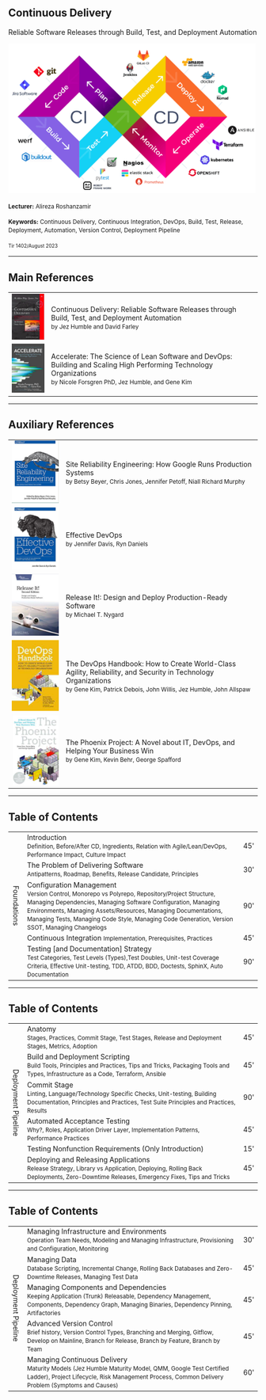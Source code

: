## Continuous Delivery
Reliable Software Releases through Build, Test, and Deployment Automation

<img src="assets/devops-loop.png" style="max-width: 500px"/>

<small><strong>Lecturer:</strong>  Alireza Roshanzamir</small>

<small><strong>Keywords:</strong>  Continuous Delivery, Continuous Integration, DevOps, Build, Test, Release, Deployment, Automation, Version Control, Deployment Pipeline</small>

<small><small>Tir 1402/August 2023</small></small>

---
## Main References
<table class="books">
    <tr>
        <td><img src="assets/cd-book-cover.png"/></td>
        <td>
        Continuous Delivery: Reliable Software Releases through Build, Test, and Deployment Automation
        <br/>
        <small>by Jez Humble and David Farley</small>
        </td>
    </tr>
    <tr>
        <td><img src="assets/accelerate-book-cover.png"/></td>
        <td>
            Accelerate: The Science of Lean Software and DevOps: Building and Scaling High Performing Technology Organizations
            <br/>
            <small>by Nicole Forsgren PhD, Jez Humble, and Gene Kim</small>
        </td>
    </tr>
</table>

---
## Auxiliary References
<table class="books">
    <tr>
        <td><img src="assets/site-reliability-engineering-book-cover.png"/></td>
        <td>
            Site Reliability Engineering: How Google Runs Production Systems
            <br/>
            <small>by Betsy Beyer, Chris Jones, Jennifer Petoff, Niall Richard Murphy</small>
        </td>
    </tr>
    <tr>
        <td><img src="assets/effective-devops-book-cover.png"/></td>
        <td>
            Effective DevOps
            <br/>
            <small>by Jennifer Davis, Ryn Daniels</small>
        </td>
    </tr>
    <tr>
        <td><img src="assets/releaseit-book-cover.png"/></td>
        <td>
            Release It!: Design and Deploy Production-Ready Software
            <br/>
            <small>by Michael T. Nygard</small>
        </td>
    </tr>
    <tr>
        <td><img src="assets/devops-handbook-book-cover.png"/></td>
        <td>
            The DevOps Handbook: How to Create World-Class Agility, Reliability, and Security in Technology Organizations
            <br/>
            <small>by Gene Kim, Patrick Debois, John Willis, Jez Humble, John Allspaw</small>
        </td>
    </tr>
    <tr>
        <td><img src="assets/the-phoenix-project-book-cover.png"/></td>
        <td>
            The Phoenix Project: A Novel about IT, DevOps, and Helping Your Business Win 
            <br/>
            <small>by Gene Kim, Kevin Behr, George Spafford</small>
        </td>
    </tr>
</table>

---
## Table of Contents
<table>
    <tr>
        <td rowspan="5" style="writing-mode: vertical-lr; text-align: center">Foundations</td>
        <td>
            Introduction
            <br/>
            <small>
                Definition, Before/After CD, Ingredients, Relation with Agile/Lean/DevOps, Performance Impact, Culture Impact
            </small>
        </td>
        <td>45'</td>
    </tr>
    <tr>
        <td>
            The Problem of Delivering Software
            <br/>
            <small>
                Antipatterns, Roadmap, Benefits, Release Candidate, Principles
            </small>
        </td>
        <td>30'</td>
    </tr>
    <tr>
        <td>
            Configuration Management
            <br/>
            <small>
                Version Control, Monorepo vs Polyrepo, Repository/Project Structure, Managing Dependencies, Managing Software Configuration, Managing Environments, Managing Assets/Resources, Managing Documentations, Managing Tests, Managing Code Style, Managing Code Generation, Version SSOT, Managing Changelogs
            </small>
        </td>
        <td>90'</td>
    </tr>
    <tr>
        <td>
            Continuous Integration
            <small>
                Implementation, Prerequisites, Practices
            </small>
        </td>
        <td>45'</td>
    </tr>
    <tr>
        <td>
            Testing [and Documentation] Strategy
            <br/>
            <small>
                Test Categories, Test Levels (Types),Test Doubles, Unit-test Coverage Criteria, Effective Unit-testing, TDD, ATDD, BDD, Doctests, SphinX, Auto Documentation
            </small>
        </td>
        <td>90'</td>
    </tr>
</table>

---
## Table of Contents
<table>
    <tr>
        <td rowspan="6" style="writing-mode: vertical-lr; text-align: center">Deployment Pipeline</td>
        <td>
            Anatomy
            <br/>
            <small>
                Stages, Practices, Commit Stage, Test Stages, Release and Deployment Stages, Metrics, Adoption
            </small>
        </td>
        <td>45'</td>
    </tr>
    <tr>
        <td>
            Build and Deployment Scripting
            <br/>
            <small>
                Build Tools, Principles and Practices, Tips and Tricks, Packaging Tools and Types, Infrastructure as a Code, Terraform, Ansible
            </small>
        </td>
        <td>45'</td>
    </tr>
    <tr>
        <td>
            Commit Stage
            <br/>
            <small>
                Linting, Language/Technology Specific Checks, Unit-testing, Building Documentation, Principles and Practices, Test Suite Principles and Practices, Results
            </small>
        </td>
        <td>90'</td>
    </tr>
    <tr>
        <td>
            Automated Acceptance Testing
            <br/>
            <small>
                Why?, Roles, Application Driver Layer, Implementation Patterns, Performance Practices
            </small>
        </td>
        <td>45'</td>
    </tr>
    <tr>
        <td>
            Testing Nonfunction Requirements (Only Introduction)
        </td>
        <td>15'</td>
    </tr>
    <tr>
        <td>
            Deploying and Releasing Applications
            <br/>
            <small>
                Release Strategy, Library vs Application, Deploying, Rolling Back Deployments, Zero-Downtime Releases, Emergency Fixes, Tips and Tricks
            </small>
        </td>
        <td>45'</td>
    </tr>
</table>

---
## Table of Contents
<table>
    <tr>
        <td rowspan="6" style="writing-mode: vertical-lr; text-align: center">Deployment Pipeline</td>
        <td>
            Managing Infrastructure and Environments
            <br/>
            <small>
                Operation Team Needs, Modeling and Managing Infrastructure, Provisioning and Configuration, Monitoring
            </small>
        </td>
        <td>30'</td>
    </tr>
    <tr>
        <td>
            Managing Data
            <br/>
            <small>
                Database Scripting, Incremental Change, Rolling Back Databases and Zero-Downtime Releases, Managing Test Data
            </small>
        </td>
        <td>45'</td>
    </tr>
    <tr>
        <td>
            Managing Components and Dependencies
            <br/>
            <small>
                Keeping Application (Trunk) Releasable, Dependency Management, Components, Dependency Graph, Managing Binaries, Dependency Pinning, Artifactories
            </small>
        </td>
        <td>45'</td>
    </tr>
    <tr>
        <td>
            Advanced Version Control
            <br/>
            <small>
                Brief history, Version Control Types, Branching and Merging, Gitflow, Develop on Mainline, Branch for Release, Branch by Feature, Branch by Team
            </small>
        </td>
        <td>45'</td>
    </tr>
    <tr>
        <td>
            Managing Continuous Delivery
            <br/>
            <small>
                Maturity Models (Jez Humble Maturity Model, QMM, Google Test Certified Ladder), Project Lifecycle, Risk Management Process, Common Delivery Problem (Symptoms and Causes)
            </small>
        </td>
        <td>60'</td>
    </tr>
</table>